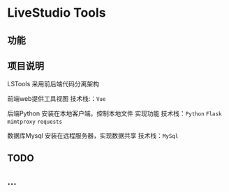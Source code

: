 # LiveStudio Tools

## 功能

## 项目说明

LSTools 采用前后端代码分离架构

前端web提供工具视图  技术栈:：`Vue`

后端Python 安装在本地客户端，控制本地文件 实现功能 技术栈：`Python` `Flask` `mimtproxy` `requests`

数据库Mysql 安装在远程服务器，实现数据共享 技术栈：`MySql`

## TODO

## ...

